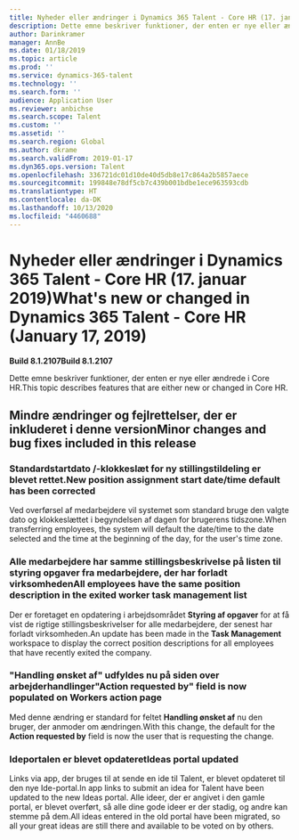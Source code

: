 ```yaml
---
title: Nyheder eller ændringer i Dynamics 365 Talent - Core HR (17. januar 2019)
description: Dette emne beskriver funktioner, der enten er nye eller ændrede i Microsoft Dynamics 365 Talent - Core HR.
author: Darinkramer
manager: AnnBe
ms.date: 01/18/2019
ms.topic: article
ms.prod: ''
ms.service: dynamics-365-talent
ms.technology: ''
ms.search.form: ''
audience: Application User
ms.reviewer: anbichse
ms.search.scope: Talent
ms.custom: ''
ms.assetid: ''
ms.search.region: Global
ms.author: dkrame
ms.search.validFrom: 2019-01-17
ms.dyn365.ops.version: Talent
ms.openlocfilehash: 336721dc01d10de40d5db8e17c864a2b5857aece
ms.sourcegitcommit: 199848e78df5cb7c439b001bdbe1ece963593cdb
ms.translationtype: HT
ms.contentlocale: da-DK
ms.lasthandoff: 10/13/2020
ms.locfileid: "4460688"
---
```

# <a name="whats-new-or-changed-in-dynamics-365-talent---core-hr-january-17-2019"></a><span data-ttu-id="2493b-103">Nyheder eller ændringer i Dynamics 365 Talent - Core HR (17. januar 2019)</span><span class="sxs-lookup"><span data-stu-id="2493b-103">What's new or changed in Dynamics 365 Talent - Core HR (January 17, 2019)</span></span>

<span data-ttu-id="2493b-104">**Build 8.1.2107**</span><span class="sxs-lookup"><span data-stu-id="2493b-104">**Build 8.1.2107**</span></span>

<span data-ttu-id="2493b-105">Dette emne beskriver funktioner, der enten er nye eller ændrede i Core HR.</span><span class="sxs-lookup"><span data-stu-id="2493b-105">This topic describes features that are either new or changed in Core HR.</span></span>

## <a name="minor-changes-and-bug-fixes-included-in-this-release"></a><span data-ttu-id="2493b-106">Mindre ændringer og fejlrettelser, der er inkluderet i denne version</span><span class="sxs-lookup"><span data-stu-id="2493b-106">Minor changes and bug fixes included in this release</span></span>

### <a name="new-position-assignment-start-datetime-default-has-been-corrected"></a><span data-ttu-id="2493b-107">Standardstartdato /-klokkeslæt for ny stillingstildeling er blevet rettet.</span><span class="sxs-lookup"><span data-stu-id="2493b-107">New position assignment start date/time default has been corrected</span></span>
<span data-ttu-id="2493b-108">Ved overførsel af medarbejdere vil systemet som standard bruge den valgte dato og klokkeslættet i begyndelsen af dagen for brugerens tidszone.</span><span class="sxs-lookup"><span data-stu-id="2493b-108">When transferring employees, the system will default the date/time to the date selected and the time at the beginning of the day, for the user's time zone.</span></span>

### <a name="all-employees-have-the-same-position-description-in-the-exited-worker-task-management-list"></a><span data-ttu-id="2493b-109">Alle medarbejdere har samme stillingsbeskrivelse på listen til styring opgaver fra medarbejdere, der har forladt virksomheden</span><span class="sxs-lookup"><span data-stu-id="2493b-109">All employees have the same position description in the exited worker task management list</span></span>
<span data-ttu-id="2493b-110">Der er foretaget en opdatering i arbejdsområdet **Styring af opgaver** for at få vist de rigtige stillingsbeskrivelser for alle medarbejdere, der senest har forladt virksomheden.</span><span class="sxs-lookup"><span data-stu-id="2493b-110">An update has been made in the **Task Management** workspace to display the correct position descriptions for all employees that have recently exited the company.</span></span>

### <a name="action-requested-by-field-is-now-populated-on-workers-action-page"></a><span data-ttu-id="2493b-111">"Handling ønsket af" udfyldes nu på siden over arbejderhandlinger</span><span class="sxs-lookup"><span data-stu-id="2493b-111">"Action requested by" field is now populated on Workers action page</span></span>
<span data-ttu-id="2493b-112">Med denne ændring er standard for feltet **Handling ønsket af** nu den bruger, der anmoder om ændringen.</span><span class="sxs-lookup"><span data-stu-id="2493b-112">With this change, the default for the **Action requested by** field is now the user that is requesting the change.</span></span>

### <a name="ideas-portal-updated"></a><span data-ttu-id="2493b-113">Ideportalen er blevet opdateret</span><span class="sxs-lookup"><span data-stu-id="2493b-113">Ideas portal updated</span></span>
<span data-ttu-id="2493b-114">Links via app, der bruges til at sende en ide til Talent, er blevet opdateret til den nye Ide-portal.</span><span class="sxs-lookup"><span data-stu-id="2493b-114">In app links to submit an idea for Talent have been updated to the new Ideas portal.</span></span> <span data-ttu-id="2493b-115">Alle ideer, der er angivet i den gamle portal, er blevet overført, så alle dine gode ideer er der stadig, og andre kan stemme på dem.</span><span class="sxs-lookup"><span data-stu-id="2493b-115">All ideas entered in the old portal have been migrated, so all your great ideas are still there and available to be voted on by others.</span></span>  

